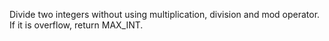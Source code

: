 Divide two integers without using multiplication, division and mod operator.
If it is overflow, return MAX_INT.
